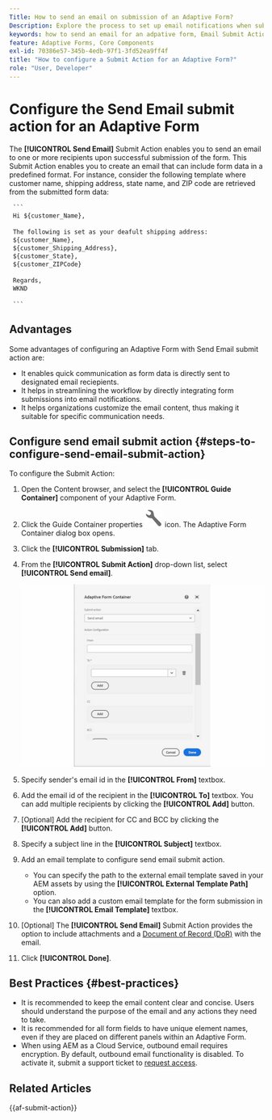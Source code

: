 ```yaml
---
Title: How to send an email on submission of an Adaptive Form?
Description: Explore the process to set up email notifications when submitting an Adaptive Form.
keywords: how to send an email for an adpative form, Email Submit Action, Adaptive Form Email, Form Submission Email, Send Email Guide
feature: Adaptive Forms, Core Components
exl-id: 70386e57-345b-4edb-97f1-3fd52ea9ff4f
title: "How to configure a Submit Action for an Adaptive Form?"
role: "User, Developer"
---
```

# Configure the Send Email submit action for an Adaptive Form

The **[!UICONTROL Send Email]** Submit Action enables you to send an email to one or more recipients upon successful submission of the form. This Submit Action enables you to create an email that can include form data in a predefined format. For instance, consider the following template where customer name, shipping address, state name, and ZIP code are retrieved from the submitted form data:


     ```
     Hi ${customer_Name},
 
     The following is set as your deafult shipping address:
     ${customer_Name},
     ${customer_Shipping_Address},
     ${customer_State},
     ${customer_ZIPCode}
 
     Regards,
     WKND 
 
     ```


## Advantages

Some advantages of configuring an Adaptive Form with Send Email submit action are:

* It enables quick communication as form data is directly sent to designated email reciepients.
* It helps in streamlining the workflow by directly integrating form submissions into email notifications.
* It helps organizations customize the email content, thus making it suitable for specific communication needs.

## Configure send email submit action {#steps-to-configure-send-email-submit-action}

To configure the Submit Action:

1. Open the Content browser, and select the **[!UICONTROL Guide Container]** component of your Adaptive Form. 
1. Click the Guide Container properties ![Guide properties](/help/forms/assets/configure-icon.svg) icon. The Adaptive Form Container dialog box opens. 
1. Click the  **[!UICONTROL Submission]** tab. 
1. From the **[!UICONTROL Submit Action]** drop-down list, select **[!UICONTROL Send email]**.

    ![Action configuration of Send Email](/help/forms/assets/send-email-action-configuration.gif)
1. Specify sender's email id in the **[!UICONTROL From]** textbox.
1. Add the email id of the recipient in the **[!UICONTROL To]** textbox. You can add multiple recipients by clicking the **[!UICONTROL Add]** button. 
1. [Optional] Add the recipient for CC and BCC by clicking the **[!UICONTROL Add]** button. 
1. Specify a subject line in the **[!UICONTROL Subject]** textbox.
1. Add an email template to configure send email submit action.
    * You can specify the path to the external email template saved in your AEM assets by using the **[!UICONTROL External Template Path]** option.
    * You can also add a custom email template for the form submission in the **[!UICONTROL Email Template]** textbox.
1. [Optional] The **[!UICONTROL Send Email]** Submit Action provides the option to include attachments and a [Document of Record (DoR)](generate-document-of-record-core-components.md) with the email. 
1. Click **[!UICONTROL Done]**.

## Best Practices {#best-practices}

* It is recommended to keep the email content clear and concise. Users should understand the purpose of the email and any actions they need to take.
* It is recommended for all form fields to have unique element names, even if they are placed on different panels within an Adaptive Form.
* When using AEM as a Cloud Service, outbound email requires encryption. By default, outbound email functionality is disabled. To activate it, submit a support ticket to [request access](https://experienceleague.adobe.com/docs/experience-manager-cloud-service/implementing/developing/development-guidelines.html?lang=en#sending-email). 


## Related Articles

{{af-submit-action}}
